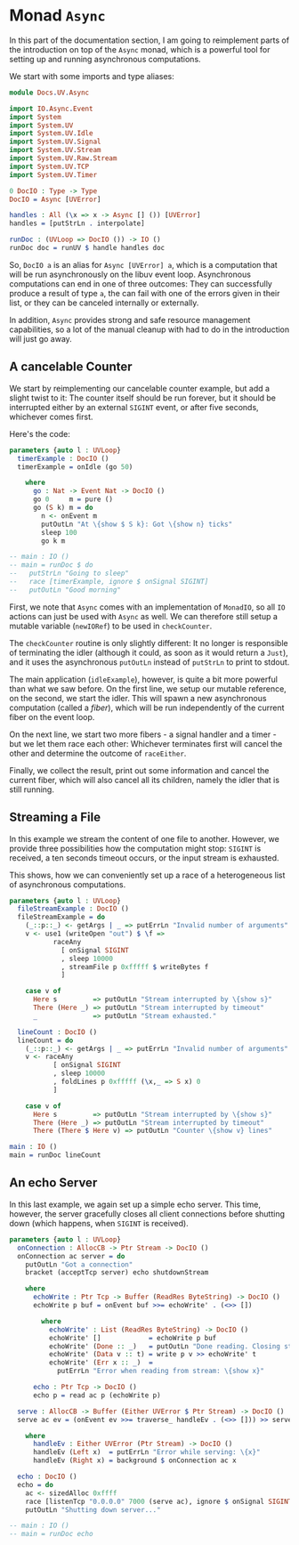 # Monad `Async`

In this part of the documentation section, I am going to reimplement
parts of the introduction on top of the `Async` monad, which is a
powerful tool for setting up and running asynchronous computations.

We start with some imports and type aliases:

```idris
module Docs.UV.Async

import IO.Async.Event
import System
import System.UV
import System.UV.Idle
import System.UV.Signal
import System.UV.Stream
import System.UV.Raw.Stream
import System.UV.TCP
import System.UV.Timer

0 DocIO : Type -> Type
DocIO = Async [UVError]

handles : All (\x => x -> Async [] ()) [UVError]
handles = [putStrLn . interpolate]

runDoc : (UVLoop => DocIO ()) -> IO ()
runDoc doc = runUV $ handle handles doc
```

So, `DocIO a` is an alias for `Async [UVError] a`, which is a computation
that will be run asynchronously on the libuv event loop. Asynchronous
computations can end in one of three outcomes: They can successfully
produce a result of type `a`, the can fail with one of the errors
given in their list, or they can be canceled internally or externally.

In addition, `Async` provides strong and safe resource management
capabilities, so a lot of the manual cleanup with had to do in the
introduction will just go away.

## A cancelable Counter

We start by reimplementing our cancelable counter example, but add
a slight twist to it: The counter itself should be run forever, but
it should be interrupted either by an external `SIGINT` event, or
after five seconds, whichever comes first.

Here's the code:

```idris
parameters {auto l : UVLoop}
  timerExample : DocIO ()
  timerExample = onIdle (go 50)

    where
      go : Nat -> Event Nat -> DocIO ()
      go 0     m = pure ()
      go (S k) m = do
        n <- onEvent m
        putOutLn "At \{show $ S k}: Got \{show n} ticks"
        sleep 100
        go k m

-- main : IO ()
-- main = runDoc $ do
--   putStrLn "Going to sleep"
--   race [timerExample, ignore $ onSignal SIGINT]
--   putOutLn "Good morning"
```

First, we note that `Async` comes with an implementation of `MonadIO`,
so all `IO` actions can just be used with `Async` as well. We can therefore
still setup a mutable variable (`newIORef`) to be used in `checkCounter`.

The `checkCounter` routine is only slightly different: It no longer is
responsible of terminating the idler (although it could, as soon as it
would return a `Just`), and it uses the asynchronous `putOutLn` instead
of `putStrLn` to print to stdout.

The main application (`idleExample`), however, is quite a bit more
powerful than what we saw before. On the first line, we setup our
mutable reference, on the second, we start the idler. This will spawn
a new asynchronous computation (called a *fiber*), which will be run
independently of the current fiber on the event loop.

On the next line, we start two more fibers - a signal handler and
a timer - but we let them race each other: Whichever terminates
first will cancel the other and determine the outcome of `raceEither`.

Finally, we collect the result, print out some information and
cancel the current fiber, which will also cancel all its children,
namely the idler that is still running.

## Streaming a File

In this example we stream the content of one file to another.
However, we provide three possibilities how the computation might
stop: `SIGINT` is received, a ten seconds timeout occurs, or the
input stream is exhausted.

This shows, how we can conveniently set up a race of a
heterogeneous list of asynchronous computations.

```idris
parameters {auto l : UVLoop}
  fileStreamExample : DocIO ()
  fileStreamExample = do
    (_::p::_) <- getArgs | _ => putErrLn "Invalid number of arguments"
    v <- use1 (writeOpen "out") $ \f =>
           raceAny
             [ onSignal SIGINT
             , sleep 10000
             , streamFile p 0xfffff $ writeBytes f
             ]

    case v of
      Here s         => putOutLn "Stream interrupted by \{show s}"
      There (Here _) => putOutLn "Stream interrupted by timeout"
      _              => putOutLn "Stream exhausted."

  lineCount : DocIO ()
  lineCount = do
    (_::p::_) <- getArgs | _ => putErrLn "Invalid number of arguments"
    v <- raceAny
           [ onSignal SIGINT
           , sleep 10000
           , foldLines p 0xfffff (\x,_ => S x) 0
           ]

    case v of
      Here s         => putOutLn "Stream interrupted by \{show s}"
      There (Here _) => putOutLn "Stream interrupted by timeout"
      There (There $ Here v) => putOutLn "Counter \{show v} lines"

main : IO ()
main = runDoc lineCount
```

## An echo Server

In this last example, we again set up a simple echo server.
This time, however, the server gracefully closes all client
connections before shutting down (which happens, when
`SIGINT` is received).

```idris
parameters {auto l : UVLoop}
  onConnection : AllocCB -> Ptr Stream -> DocIO ()
  onConnection ac server = do
    putOutLn "Got a connection"
    bracket (acceptTcp server) echo shutdownStream

    where
      echoWrite : Ptr Tcp -> Buffer (ReadRes ByteString) -> DocIO ()
      echoWrite p buf = onEvent buf >>= echoWrite' . (<>> [])

        where
          echoWrite' : List (ReadRes ByteString) -> DocIO ()
          echoWrite' []            = echoWrite p buf
          echoWrite' (Done :: _)   = putOutLn "Done reading. Closing stream."
          echoWrite' (Data v :: t) = write p v >> echoWrite' t
          echoWrite' (Err x :: _)  =
            putErrLn "Error when reading from stream: \{show x}"

      echo : Ptr Tcp -> DocIO ()
      echo p = read ac p (echoWrite p)

  serve : AllocCB -> Buffer (Either UVError $ Ptr Stream) -> DocIO ()
  serve ac ev = (onEvent ev >>= traverse_ handleEv . (<>> [])) >> serve ac ev

    where
      handleEv : Either UVError (Ptr Stream) -> DocIO ()
      handleEv (Left x)  = putErrLn "Error while serving: \{x}"
      handleEv (Right x) = background $ onConnection ac x

  echo : DocIO ()
  echo = do
    ac <- sizedAlloc 0xffff
    race [listenTcp "0.0.0.0" 7000 (serve ac), ignore $ onSignal SIGINT]
    putOutLn "Shutting down server..."

-- main : IO ()
-- main = runDoc echo
```

<!-- vi: filetype=idris2:syntax=markdown
-->
